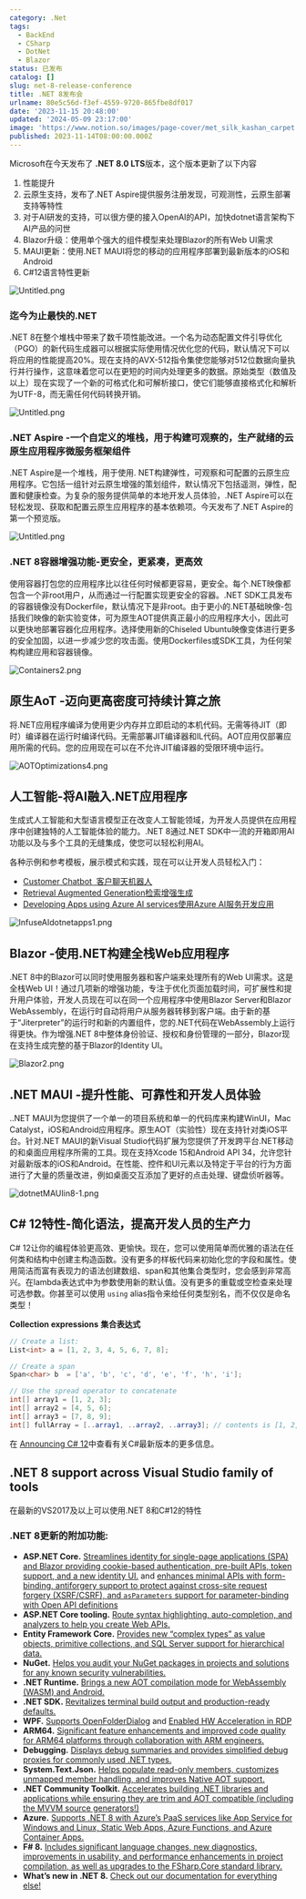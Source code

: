 ```yaml
---
category: .Net
tags:
  - BackEnd
  - CSharp
  - DotNet
  - Blazor
status: 已发布
catalog: []
slug: net-8-release-conference
title: .NET 8发布会
urlname: 80e5c56d-f3ef-4559-9720-865fbe8df017
date: '2023-11-15 20:48:00'
updated: '2024-05-09 23:17:00'
image: 'https://www.notion.so/images/page-cover/met_silk_kashan_carpet.jpg'
published: 2023-11-14T08:00:00.000Z
---
```


Microsoft在今天发布了 **.NET 8.0 LTS**版本，这个版本更新了以下内容

1. 性能提升
2. 云原生支持，发布了.NET Aspire提供服务注册发现，可观测性，云原生部署支持等特性
3. 对于AI研发的支持，可以很方便的接入OpenAI的API，加快dotnet语言架构下AI产品的问世
4. Blazor升级：使用单个强大的组件模型来处理Blazor的所有Web UI需求
5. MAUI更新：使用.NET MAUI将您的移动的应用程序部署到最新版本的iOS和Android
6. C#12语言特性更新

![Untitled.png](https://prod-files-secure.s3.us-west-2.amazonaws.com/5d24fe63-e567-4804-86f9-9fdc62e13082/10cda029-65af-4ea7-b30e-605b2d9e6c57/Untitled.png?X-Amz-Algorithm=AWS4-HMAC-SHA256&X-Amz-Content-Sha256=UNSIGNED-PAYLOAD&X-Amz-Credential=ASIAZI2LB466ZLMA7HEH%2F20250207%2Fus-west-2%2Fs3%2Faws4_request&X-Amz-Date=20250207T053716Z&X-Amz-Expires=3600&X-Amz-Security-Token=IQoJb3JpZ2luX2VjEFUaCXVzLXdlc3QtMiJGMEQCIBC0IdUlzeZ6TSxRA%2BhXXts8fR70nYYFShIq0PZY6gcnAiBJdFhO7C4EULxmoLBQxX8GnyaxWDNKtNoCh1nuREDOAir%2FAwhuEAAaDDYzNzQyMzE4MzgwNSIMsVILqkSyeFijJ7kJKtwD1y5a47n61nI%2B2JAtkXJrS0JPiJpJM5Fk19QimydmMsZyE16H6Y0oiqwAe2liM2w7CVS7A0etXeXiUl%2F4tfok6f4lzH2KRRbxhoFa01cx8IcBgjNkOmXWc0w%2F6XabWiO9RNFnxj%2BxC1zy%2FwgdhvMj0Mrlvcr5ihBAtMSN1wBgyMqzxgqZOBht32vCaeGi6kcKzqPYB%2FttBfcSWuaWu9ppJ5DyhVuUZHrHr3BVhZZYsrYKTBTqIo7FbGhYi%2FnAEDLGXggK6mQNVWIkCgGtCZuUqfyERvcrwDf2%2BwRJrOpKsQNNk7weJ1v1w002wY2%2Fr1RCwZbCXbhSrFbkYWtkz2h93FDL7Khj127vsTFlqODFHdVA1e77Geuo9oj0J5jDHWiYmCSVThV7A40NMQ7YPNNQPi24Eno7lhBXJxgXz7N3zcgRNVQF7w9ISLV8mYW4jvPQG5MRHHU2jl6p7oghXB44eIUrMx7OTggBy35EJ6QMws9umLyJtKsC9wfqeg38x5%2FoFGb8hvOCzL1CCk9ZnrHx%2BezAeAg%2BA19IdtYs4NlpYZorDTDlfIc0ucqgGo6x8sZdg4zsf5TPrM9MEiNKLWx5Gm%2FtHDZ0cMyNs2z7ThTqfX%2BBQBEoeLZ9dZ1zI%2F0w6qGWvQY6pgHGWmm6RLjvt%2Fa6oAV1fvaEP6pfNvQI9yUXYxoWjtUWLHBdYw1KTW%2F7BIMrdm2NxGGoq8ksmQFbpOJUy2UcvYQ7q2H06sHSkSSyHYPMmzofzz%2F1LZOzlLAbhIRCHxdqSAgG8hwkP1cL7bUgypo3SmPz%2F11seEM6LuB9%2FqIoXv8FVLpmasUF1LRlvhek8YUbIjbC5IMuZTkAfXv8to%2F2Ltx53pkSV80A&X-Amz-Signature=62711299ac7b249c9248e2acfd52888ead6a60df27892b75fb5bf65a17b190a2&X-Amz-SignedHeaders=host&x-id=GetObject)


### **迄今为止最快的.NET**


.NET 8在整个堆栈中带来了数千项性能改进。一个名为动态配置文件引导优化（PGO）的新代码生成器可以根据实际使用情况优化您的代码，默认情况下可以将应用的性能提高20%。现在支持的AVX-512指令集使您能够对512位数据向量执行并行操作，这意味着您可以在更短的时间内处理更多的数据。原始类型（数值及以上）现在实现了一个新的可格式化和可解析接口，使它们能够直接格式化和解析为UTF-8，而无需任何代码转换开销。


![Untitled.png](https://prod-files-secure.s3.us-west-2.amazonaws.com/5d24fe63-e567-4804-86f9-9fdc62e13082/edcbf140-d619-4389-a4a6-f97c113ab9f2/Untitled.png?X-Amz-Algorithm=AWS4-HMAC-SHA256&X-Amz-Content-Sha256=UNSIGNED-PAYLOAD&X-Amz-Credential=ASIAZI2LB466ZLMA7HEH%2F20250207%2Fus-west-2%2Fs3%2Faws4_request&X-Amz-Date=20250207T053716Z&X-Amz-Expires=3600&X-Amz-Security-Token=IQoJb3JpZ2luX2VjEFUaCXVzLXdlc3QtMiJGMEQCIBC0IdUlzeZ6TSxRA%2BhXXts8fR70nYYFShIq0PZY6gcnAiBJdFhO7C4EULxmoLBQxX8GnyaxWDNKtNoCh1nuREDOAir%2FAwhuEAAaDDYzNzQyMzE4MzgwNSIMsVILqkSyeFijJ7kJKtwD1y5a47n61nI%2B2JAtkXJrS0JPiJpJM5Fk19QimydmMsZyE16H6Y0oiqwAe2liM2w7CVS7A0etXeXiUl%2F4tfok6f4lzH2KRRbxhoFa01cx8IcBgjNkOmXWc0w%2F6XabWiO9RNFnxj%2BxC1zy%2FwgdhvMj0Mrlvcr5ihBAtMSN1wBgyMqzxgqZOBht32vCaeGi6kcKzqPYB%2FttBfcSWuaWu9ppJ5DyhVuUZHrHr3BVhZZYsrYKTBTqIo7FbGhYi%2FnAEDLGXggK6mQNVWIkCgGtCZuUqfyERvcrwDf2%2BwRJrOpKsQNNk7weJ1v1w002wY2%2Fr1RCwZbCXbhSrFbkYWtkz2h93FDL7Khj127vsTFlqODFHdVA1e77Geuo9oj0J5jDHWiYmCSVThV7A40NMQ7YPNNQPi24Eno7lhBXJxgXz7N3zcgRNVQF7w9ISLV8mYW4jvPQG5MRHHU2jl6p7oghXB44eIUrMx7OTggBy35EJ6QMws9umLyJtKsC9wfqeg38x5%2FoFGb8hvOCzL1CCk9ZnrHx%2BezAeAg%2BA19IdtYs4NlpYZorDTDlfIc0ucqgGo6x8sZdg4zsf5TPrM9MEiNKLWx5Gm%2FtHDZ0cMyNs2z7ThTqfX%2BBQBEoeLZ9dZ1zI%2F0w6qGWvQY6pgHGWmm6RLjvt%2Fa6oAV1fvaEP6pfNvQI9yUXYxoWjtUWLHBdYw1KTW%2F7BIMrdm2NxGGoq8ksmQFbpOJUy2UcvYQ7q2H06sHSkSSyHYPMmzofzz%2F1LZOzlLAbhIRCHxdqSAgG8hwkP1cL7bUgypo3SmPz%2F11seEM6LuB9%2FqIoXv8FVLpmasUF1LRlvhek8YUbIjbC5IMuZTkAfXv8to%2F2Ltx53pkSV80A&X-Amz-Signature=8425dc3104bc3a9e4e4a67e77dba774c70231d4b051213c9f6e1fa1b22042aa0&X-Amz-SignedHeaders=host&x-id=GetObject)


### **.NET Aspire -一个自定义的堆栈，用于构建可观察的，生产就绪的云原生应用程序微服务框架组件**


.NET Aspire是一个堆栈，用于使用. NET构建弹性，可观察和可配置的云原生应用程序。它包括一组针对云原生增强的策划组件，默认情况下包括遥测，弹性，配置和健康检查。为复杂的服务提供简单的本地开发人员体验，.NET Aspire可以在轻松发现、获取和配置云原生应用程序的基本依赖项。今天发布了.NET Aspire的第一个预览版。


![Untitled.png](https://prod-files-secure.s3.us-west-2.amazonaws.com/5d24fe63-e567-4804-86f9-9fdc62e13082/ff6a34d3-ac25-412d-9204-a7263d00528f/Untitled.png?X-Amz-Algorithm=AWS4-HMAC-SHA256&X-Amz-Content-Sha256=UNSIGNED-PAYLOAD&X-Amz-Credential=ASIAZI2LB466ZLMA7HEH%2F20250207%2Fus-west-2%2Fs3%2Faws4_request&X-Amz-Date=20250207T053716Z&X-Amz-Expires=3600&X-Amz-Security-Token=IQoJb3JpZ2luX2VjEFUaCXVzLXdlc3QtMiJGMEQCIBC0IdUlzeZ6TSxRA%2BhXXts8fR70nYYFShIq0PZY6gcnAiBJdFhO7C4EULxmoLBQxX8GnyaxWDNKtNoCh1nuREDOAir%2FAwhuEAAaDDYzNzQyMzE4MzgwNSIMsVILqkSyeFijJ7kJKtwD1y5a47n61nI%2B2JAtkXJrS0JPiJpJM5Fk19QimydmMsZyE16H6Y0oiqwAe2liM2w7CVS7A0etXeXiUl%2F4tfok6f4lzH2KRRbxhoFa01cx8IcBgjNkOmXWc0w%2F6XabWiO9RNFnxj%2BxC1zy%2FwgdhvMj0Mrlvcr5ihBAtMSN1wBgyMqzxgqZOBht32vCaeGi6kcKzqPYB%2FttBfcSWuaWu9ppJ5DyhVuUZHrHr3BVhZZYsrYKTBTqIo7FbGhYi%2FnAEDLGXggK6mQNVWIkCgGtCZuUqfyERvcrwDf2%2BwRJrOpKsQNNk7weJ1v1w002wY2%2Fr1RCwZbCXbhSrFbkYWtkz2h93FDL7Khj127vsTFlqODFHdVA1e77Geuo9oj0J5jDHWiYmCSVThV7A40NMQ7YPNNQPi24Eno7lhBXJxgXz7N3zcgRNVQF7w9ISLV8mYW4jvPQG5MRHHU2jl6p7oghXB44eIUrMx7OTggBy35EJ6QMws9umLyJtKsC9wfqeg38x5%2FoFGb8hvOCzL1CCk9ZnrHx%2BezAeAg%2BA19IdtYs4NlpYZorDTDlfIc0ucqgGo6x8sZdg4zsf5TPrM9MEiNKLWx5Gm%2FtHDZ0cMyNs2z7ThTqfX%2BBQBEoeLZ9dZ1zI%2F0w6qGWvQY6pgHGWmm6RLjvt%2Fa6oAV1fvaEP6pfNvQI9yUXYxoWjtUWLHBdYw1KTW%2F7BIMrdm2NxGGoq8ksmQFbpOJUy2UcvYQ7q2H06sHSkSSyHYPMmzofzz%2F1LZOzlLAbhIRCHxdqSAgG8hwkP1cL7bUgypo3SmPz%2F11seEM6LuB9%2FqIoXv8FVLpmasUF1LRlvhek8YUbIjbC5IMuZTkAfXv8to%2F2Ltx53pkSV80A&X-Amz-Signature=f1951bf9f0ccbeb6d2f2c203a2dc0a8bbbf2af068605e12df126516c59b37b4a&X-Amz-SignedHeaders=host&x-id=GetObject)


### **.NET 8容器增强功能-更安全，更紧凑，更高效**


使用容器打包您的应用程序比以往任何时候都更容易，更安全。每个.NET映像都包含一个非root用户，从而通过一行配置实现更安全的容器。.NET SDK工具发布的容器镜像没有Dockerfile，默认情况下是非root。由于更小的.NET基础映像-包括我们映像的新实验变体，可为原生AOT提供真正最小的应用程序大小，因此可以更快地部署容器化应用程序。选择使用新的Chiseled Ubuntu映像变体进行更多的安全加固，以进一步减少您的攻击面。使用Dockerfiles或SDK工具，为任何架构构建应用和容器镜像。


![Containers2.png](https://devblogs.microsoft.com/dotnet/wp-content/uploads/sites/10/2023/11/Containers2.png)


## 原生AoT -迈向更高密度可持续计算之旅


将.NET应用程序编译为使用更少内存并立即启动的本机代码。无需等待JIT（即时）编译器在运行时编译代码。无需部署JIT编译器和IL代码。AOT应用仅部署应用所需的代码。您的应用现在可以在不允许JIT编译器的受限环境中运行。


![AOTOptimizations4.png](https://devblogs.microsoft.com/dotnet/wp-content/uploads/sites/10/2023/11/AOTOptimizations4.png)


## 人工智能-将AI融入.NET应用程序


生成式人工智能和大型语言模型正在改变人工智能领域，为开发人员提供在应用程序中创建独特的人工智能体验的能力。.NET 8通过.NET SDK中一流的开箱即用AI功能以及与多个工具的无缝集成，使您可以轻松利用AI。


各种示例和参考模板，展示模式和实践，现在可以让开发人员轻松入门：

- [Customer Chatbot](https://github.com/dotnet/eShop)[ ](https://github.com/dotnet/eShop)[ 客户聊天机器人](https://github.com/dotnet/eShop)
- [Retrieval Augmented Generation](https://github.com/Azure-Samples/azure-search-openai-demo-csharp)[检索增强生成](https://github.com/Azure-Samples/azure-search-openai-demo-csharp)
- [Developing Apps using Azure AI services](https://devblogs.microsoft.com/dotnet/demystifying-retrieval-augmented-generation-with-dotnet/)[使用Azure AI服务开发应用](https://devblogs.microsoft.com/dotnet/demystifying-retrieval-augmented-generation-with-dotnet/)

![InfuseAIdotnetapps1.png](https://devblogs.microsoft.com/dotnet/wp-content/uploads/sites/10/2023/11/InfuseAIdotnetapps1.png)


## Blazor -使用.NET构建全栈Web应用程序


.NET 8中的Blazor可以同时使用服务器和客户端来处理所有的Web UI需求。这是全栈Web UI！通过几项新的增强功能，专注于优化页面加载时间，可扩展性和提升用户体验，开发人员现在可以在同一个应用程序中使用Blazor Server和Blazor WebAssembly，在运行时自动将用户从服务器转移到客户端。由于新的基于“Jiterpreter”的运行时和新的内置组件，您的.NET代码在WebAssembly上运行得更快。作为增强.NET 8中整体身份验证、授权和身份管理的一部分，Blazor现在支持生成完整的基于Blazor的Identity UI。


![Blazor2.png](https://devblogs.microsoft.com/dotnet/wp-content/uploads/sites/10/2023/11/Blazor2.png)


## .NET MAUI -提升性能、可靠性和开发人员体验


..NET MAUI为您提供了一个单一的项目系统和单一的代码库来构建WinUI，Mac Catalyst，iOS和Android应用程序。原生AOT（实验性）现在支持针对类iOS平台。针对.NET MAUI的新Visual Studio代码扩展为您提供了开发跨平台.NET移动的和桌面应用程序所需的工具。现在支持Xcode 15和Android API 34，允许您针对最新版本的iOS和Android。在性能、控件和UI元素以及特定于平台的行为方面进行了大量的质量改进，例如桌面交互添加了更好的点击处理、键盘侦听器等。


![dotnetMAUIin8-1.png](https://devblogs.microsoft.com/dotnet/wp-content/uploads/sites/10/2023/11/dotnetMAUIin8-1.png)


## C# 12特性-简化语法，提高开发人员的生产力


C# 12让你的编程体验更高效、更愉快。现在，您可以使用简单而优雅的语法在任何类和结构中创建主构造函数。没有更多的样板代码来初始化您的字段和属性。使用简洁而富有表现力的语法创建数组、span和其他集合类型时，您会感到非常高兴。在lambda表达式中为参数使用新的默认值。没有更多的重载或空检查来处理可选参数。你甚至可以使用 `using` alias指令来给任何类型别名，而不仅仅是命名类型！


**Collection expressions** **集合表达式**


```c#
// Create a list:
List<int> a = [1, 2, 3, 4, 5, 6, 7, 8];

// Create a span
Span<char> b  = ['a', 'b', 'c', 'd', 'e', 'f', 'h', 'i'];

// Use the spread operator to concatenate
int[] array1 = [1, 2, 3];
int[] array2 = [4, 5, 6];
int[] array3 = [7, 8, 9];
int[] fullArray = [..array1, ..array2, ..array3]; // contents is [1, 2, 3, 4, 5, 6, 7, 8, 9]
```


在 [Announcing C# 12](https://devblogs.microsoft.com/dotnet/announcing-csharp-12)中查看有关C#最新版本的更多信息。


## .NET 8 support across Visual Studio family of tools


在最新的VS2017及以上可以使用.NET 8和C#12的特性


### .NET 8更新的附加功能:

- **ASP.NET Core.** [Streamlines identity for single-page applications (SPA) and Blazor providing cookie-based authentication, pre-built APIs, token support, and a new identity UI.](https://devblogs.microsoft.com/dotnet/whats-new-with-identity-in-dotnet-8/) and [enhances minimal APIs with form-binding, antiforgery support to protect against cross-site request forgery (XSRF/CSRF), and ](https://learn.microsoft.com/aspnet/core/release-notes/aspnetcore-8.0#minimal-apis)[`asParameters`](https://learn.microsoft.com/aspnet/core/release-notes/aspnetcore-8.0#minimal-apis)[ support for parameter-binding with Open API definitions](https://learn.microsoft.com/aspnet/core/release-notes/aspnetcore-8.0#minimal-apis)
- **ASP.NET Core tooling.** [Route syntax highlighting, auto-completion, and analyzers to help you create Web APIs.](https://devblogs.microsoft.com/dotnet/aspnet-core-route-tooling-dotnet-8/)
- **Entity Framework Core.** [Provides new “complex types” as value objects, primitive collections, and SQL Server support for hierarchical data.](https://devblogs.microsoft.com/dotnet/announcing-ef8-rc2/)
- **NuGet.** [Helps you audit your NuGet packages in projects and solutions for any known security vulnerabilities.](https://learn.microsoft.com/nuget/concepts/auditing-packages)
- **.NET Runtime.** [Brings a new AOT compilation mode for WebAssembly (WASM) and Android.](https://devblogs.microsoft.com/dotnet/announcing-dotnet-8-rc1/#androidstripilafteraot-mode-on-android)
- **.NET SDK.** [Revitalizes terminal build output and production-ready defaults.](https://learn.microsoft.com/dotnet/core/whats-new/dotnet-8#net-sdk)
- **WPF.** [Supports OpenFolderDialog](https://devblogs.microsoft.com/dotnet/wpf-file-dialog-improvements-in-dotnet-8/) and [Enabled HW Acceleration in RDP](https://devblogs.microsoft.com/dotnet/announcing-dotnet-8-rc1/#wpf-hardware-acceleration-in-rdp)
- **ARM64.** [Significant feature enhancements and improved code quality for ARM64 platforms through collaboration with ARM engineers.](https://devblogs.microsoft.com/dotnet/this-arm64-performance-in-dotnet-8/)
- **Debugging.** [Displays debug summaries and provides simplified debug proxies for commonly used .NET types.](https://devblogs.microsoft.com/dotnet/debugging-enhancements-in-dotnet-8/)
- **System.Text.Json.** [Helps populate read-only members, customizes unmapped member handling, and improves Native AOT support.](https://devblogs.microsoft.com/dotnet/system-text-json-in-dotnet-8/)
- **.NET Community Toolkit.** [Accelerates building .NET libraries and applications while ensuring they are trim and AOT compatible (including the MVVM source generators!)](https://devblogs.microsoft.com/dotnet/announcing-the-dotnet-community-toolkit-821/)
- **Azure.** [Supports .NET 8 with Azure’s PaaS services like App Service for Windows and Linux, Static Web Apps, Azure Functions, and Azure Container Apps.](https://aka.ms/appservice-dotnet8)
- **F# 8.** [Includes significant language changes, new diagnostics, improvements in usability, and performance enhancements in project compilation, as well as upgrades to the FSharp.Core standard library.](https://devblogs.microsoft.com/dotnet/announcing-fsharp-8/)
- **What’s new in .NET 8.** [Check out our documentation for everything else!](https://learn.microsoft.com/dotnet/core/whats-new/dotnet-8)
